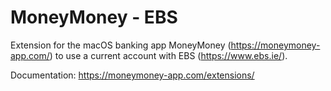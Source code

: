 # MoneyMoney - EBS

Extension for the macOS banking app MoneyMoney (https://moneymoney-app.com/) to use a current account with EBS (https://www.ebs.ie/).

Documentation: https://moneymoney-app.com/extensions/
